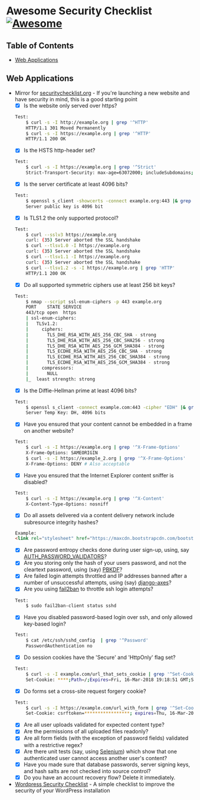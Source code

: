 Awesome Security Checklist [![Awesome](https://cdn.rawgit.com/sindresorhus/awesome/d7305f38d29fed78fa85652e3a63e154dd8e8829/media/badge.svg)](https://github.com/sindresorhus/awesome)
===============

## Table of Contents

- [Web Applications](#web-applications)

## Web Applications
* Mirror for [securitychecklist.org](https://securitychecklist.org) - If you're launching a new website and have security in mind, this is a good starting point
  * [x] Is the website only served over https?
  ```bash
  Test:
      $ curl -s -I http://example.org | grep '^HTTP'
      HTTP/1.1 301 Moved Permanently
      $ curl -s -I https://example.org | grep '^HTTP'
      HTTP/1.1 200 OK
  ```
  * [x] Is the HSTS http-header set?
  ```bash
  Test:
      $ curl -s -I https://example.org | grep '^Strict'
      Strict-Transport-Security: max-age=63072000; includeSubdomains;
  ```
  * [x] Is the server certificate at least 4096 bits?
  ```bash
  Test:
      $ openssl s_client -showcerts -connect example.org:443 |& grep '^Server public key'
      Server public key is 4096 bit
  ```
  * [x] Is TLS1.2 the only supported protocol?
  ```bash
  Test:
      $ curl --sslv3 https://example.org
      curl: (35) Server aborted the SSL handshake
      $ curl --tlsv1.0 -I https://example.org
      curl: (35) Server aborted the SSL handshake
      $ curl --tlsv1.1 -I https://example.org
      curl: (35) Server aborted the SSL handshake
      $ curl --tlsv1.2 -s -I https://example.org | grep 'HTTP'
      HTTP/1.1 200 OK
  ```
  * [x] Do all supported symmetric ciphers use at least 256 bit keys?
  ```bash
  Test:
      $ nmap --script ssl-enum-ciphers -p 443 example.org
      PORT    STATE SERVICE
      443/tcp open  https
      | ssl-enum-ciphers:
      |   TLSv1.2:
      |     ciphers:
      |       TLS_DHE_RSA_WITH_AES_256_CBC_SHA - strong
      |       TLS_DHE_RSA_WITH_AES_256_CBC_SHA256 - strong
      |       TLS_DHE_RSA_WITH_AES_256_GCM_SHA384 - strong
      |       TLS_ECDHE_RSA_WITH_AES_256_CBC_SHA - strong
      |       TLS_ECDHE_RSA_WITH_AES_256_CBC_SHA384 - strong
      |       TLS_ECDHE_RSA_WITH_AES_256_GCM_SHA384 - strong
      |     compressors:
      |       NULL
      |_  least strength: strong 
  ```
  * [x] Is the Diffie-Hellman prime at least 4096 bits?
  ```bash
  Test:
      $ openssl s_client -connect example.com:443 -cipher "EDH" |& grep "^Server Temp Key"
      Server Temp Key: DH, 4096 bits
  ```
  * [x] Have you ensured that your content cannot be embedded in a frame on another website?
  ```bash
  Test:
      $ curl -s -I https://example.org | grep '^X-Frame-Options'
      X-Frame-Options: SAMEORIGIN
      $ curl -s -I https://example_2.org | grep '^X-Frame-Options' 
      X-Frame-Options: DENY # Also acceptable
  ```
  * [x] Have you ensured that the Internet Explorer content sniffer is disabled?
  ```bash
  Test:
      $ curl -s -I https://example.org | grep '^X-Content'
      X-Content-Type-Options: nosniff
  ```
  * [x] Do all assets delivered via a content delivery network include subresource integrity hashes?
  ```html
  Example:
  <link rel="stylesheet" href="https://maxcdn.bootstrapcdn.com/bootstrap/4.0.0-alpha.2/css/bootstrap.min.css" integrity="sha384-y3tfxAZXuh4HwSYylfB+J125MxIs6mR5FOHamPBG064zB+AFeWH94NdvaCBm8qnd" crossorigin="anonymous">
  ```
  * [x] Are password entropy checks done during user sign-up, using, say [AUTH_PASSWORD_VALIDATORS](https://docs.djangoproject.com/en/1.9/topics/auth/passwords/#enabling-password-validation)?
  * [x] Are you storing only the hash of your users password, and not the cleartext password, using (say) [PBKDF](https://en.wikipedia.org/wiki/PBKDF2)?
  * [x] Are failed login attempts throttled and IP addresses banned after a number of unsuccessful attempts, using (say) [django-axes](https://pypi.python.org/pypi/django-axes)?
  * [x] Are you using [fail2ban](http://www.fail2ban.org/wiki/index.php/Main_Page) to throttle ssh login attempts?
  ```bash
  Test:
      $ sudo fail2ban-client status sshd
  ```
  * [x] Have you disabled password-based login over ssh, and only allowed key-based login?
  ```bash
  Test:
      $ cat /etc/ssh/sshd_config  | grep '^Password'
      PasswordAuthentication no
  ```
  * [x] Do session cookies have the 'Secure' and 'HttpOnly' flag set?
  ```bash
  Test:
      $ curl -s -I example.com/url_that_sets_cookie | grep '^Set-Cookie'
      Set-Cookie: ****;Path=/;Expires=Fri, 16-Mar-2018 19:18:51 GMT;Secure;HttpOnly;Priority=HIGH
  ```
  * [x] Do forms set a cross-site request forgery cookie?
  ```bash
  Test:
      $ curl -s -I https://example.com/url_with_form | grep '^Set-Cookie'
      Set-Cookie: csrftoken=*****************; expires=Thu, 16-Mar-2017 01:26:03 GMT;Secure;HttpOnly; Max-Age=31449600; Path=/
  ```
  * [x] Are all user uploads validated for expected content type?
  * [x] Are the permissions of all uploaded files readonly?
  * [x] Are all form fields (with the exception of password fields) validated with a restrictive regex?
  * [x] Are there unit tests (say, using [Selenium](http://www.seleniumhq.org/)) which show that one authenticated user cannot access another user's content?
  * [x] Have you made sure that database passwords, server signing keys, and hash salts are not checked into source control?
  * [x] Do you have an account recovery flow? Delete it immediately.
* [Wordpress Security Checklist](https://github.com/RafaelFunchal/wordpress-security-checklist/blob/master/items.md) - A simple checklist to improve the security of your WordPress installation
